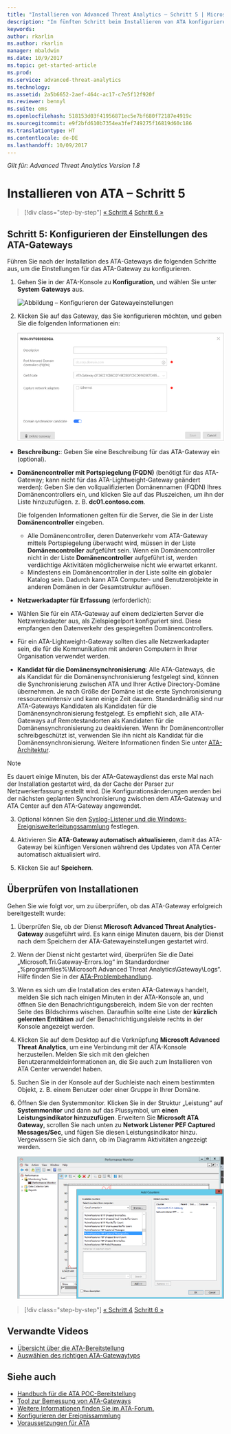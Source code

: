 ```yaml
---
title: "Installieren von Advanced Threat Analytics – Schritt 5 | Microsoft-Dokumentation"
description: "Im fünften Schritt beim Installieren von ATA konfigurieren Sie die Einstellungen für das ATA-Gateway."
keywords: 
author: rkarlin
ms.author: rkarlin
manager: mbaldwin
ms.date: 10/9/2017
ms.topic: get-started-article
ms.prod: 
ms.service: advanced-threat-analytics
ms.technology: 
ms.assetid: 2a5b6652-2aef-464c-ac17-c7e5f12f920f
ms.reviewer: bennyl
ms.suite: ems
ms.openlocfilehash: 518153d03f41956871ec5e7bf680f72187e4919c
ms.sourcegitcommit: e9f2bfd610b7354ea3fef749275f16819d60c186
ms.translationtype: HT
ms.contentlocale: de-DE
ms.lasthandoff: 10/09/2017
---
```

*Gilt für: Advanced Threat Analytics Version 1.8*



# <a name="install-ata---step-5"></a>Installieren von ATA – Schritt 5

>[!div class="step-by-step"]
[« Schritt 4](install-ata-step4.md)
[Schritt 6 »](install-ata-step6.md)


## <a name="step-5-configure-the-ata-gateway-settings"></a>Schritt 5: Konfigurieren der Einstellungen des ATA-Gateways
Führen Sie nach der Installation des ATA-Gateways die folgenden Schritte aus, um die Einstellungen für das ATA-Gateway zu konfigurieren.

1.  Gehen Sie in der ATA-Konsole zu **Konfiguration**, und wählen Sie unter **System** **Gateways** aus.
   
     ![Abbildung – Konfigurieren der Gatewayeinstellungen](media/ata-gw-config-1.png)


2.  Klicken Sie auf das Gateway, das Sie konfigurieren möchten, und geben Sie die folgenden Informationen ein:

    ![Abbildung – Konfigurieren der Gatewayeinstellungen](media/ATA-Gateways-config-2.png)

  - **Beschreibung:**: Geben Sie eine Beschreibung für das ATA-Gateway ein (optional).
  - **Domänencontroller mit Portspiegelung (FQDN)** (benötigt für das ATA-Gateway; kann nicht für das ATA-Lightweight-Gateway geändert werden): Geben Sie den vollqualifizierten Domänennamen (FQDN) Ihres Domänencontrollers ein, und klicken Sie auf das Pluszeichen, um ihn der Liste hinzuzufügen. z. B. **dc01.contoso.com**.

      Die folgenden Informationen gelten für die Server, die Sie in der Liste **Domänencontroller** eingeben.
      - Alle Domänencontroller, deren Datenverkehr vom ATA-Gateway mittels Portspiegelung überwacht wird, müssen in der Liste **Domänencontroller** aufgeführt sein. Wenn ein Domänencontroller nicht in der Liste **Domänencontroller** aufgeführt ist, werden verdächtige Aktivitäten möglicherweise nicht wie erwartet erkannt.
      - Mindestens ein Domänencontroller in der Liste sollte ein globaler Katalog sein. Dadurch kann ATA Computer- und Benutzerobjekte in anderen Domänen in der Gesamtstruktur auflösen.

  - **Netzwerkadapter für Erfassung** (erforderlich):
  - Wählen Sie für ein ATA-Gateway auf einem dedizierten Server die Netzwerkadapter aus, als Zielspiegelport konfiguriert sind. Diese empfangen den Datenverkehr des gespiegelten Domänencontrollers.
  - Für ein ATA-Lightweight-Gateway sollten dies alle Netzwerkadapter sein, die für die Kommunikation mit anderen Computern in Ihrer Organisation verwendet werden.


  - **Kandidat für die Domänensynchronisierung**: Alle ATA-Gateways, die als Kandidat für die Domänensynchronisierung festgelegt sind, können die Synchronisierung zwischen ATA und Ihrer Active Directory-Domäne übernehmen. Je nach Größe der Domäne ist die erste Synchronisierung ressourcenintensiv und kann einige Zeit dauern. Standardmäßig sind nur ATA-Gateways Kandidaten als Kandidaten für die Domänensynchronisierung festgelegt.
   Es empfiehlt sich, alle ATA-Gateways auf Remotestandorten als Kandidaten für die Domänensynchronisierung zu deaktivieren.
   Wenn Ihr Domänencontroller schreibgeschützt ist, verwenden Sie ihn nicht als Kandidat für die Domänensynchronisierung. Weitere Informationen finden Sie unter [ATA-Architektur](ata-architecture.md#ata-lightweight-gateway-features).

  > [!NOTE] 
  > Es dauert einige Minuten, bis der ATA-Gatewaydienst das erste Mal nach der Installation gestartet wird, da der Cache der Parser zur Netzwerkerfassung erstellt wird.
  > Die Konfigurationsänderungen werden bei der nächsten geplanten Synchronisierung zwischen dem ATA-Gateway und ATA Center auf den ATA-Gateway angewendet.

3. Optional können Sie den [Syslog-Listener und die Windows-Ereignisweiterleitungssammlung](configure-event-collection.md) festlegen. 
4. Aktivieren Sie **ATA-Gateway automatisch aktualisieren**, damit das ATA-Gateway bei künftigen Versionen während des Updates von ATA Center automatisch aktualisiert wird.

5. Klicken Sie auf **Speichern**.


## <a name="validate-installations"></a>Überprüfen von Installationen
Gehen Sie wie folgt vor, um zu überprüfen, ob das ATA-Gateway erfolgreich bereitgestellt wurde:

1.  Überprüfen Sie, ob der Dienst **Microsoft Advanced Threat Analytics-Gateway** ausgeführt wird. Es kann einige Minuten dauern, bis der Dienst nach dem Speichern der ATA-Gatewayeinstellungen gestartet wird.

2.  Wenn der Dienst nicht gestartet wird, überprüfen Sie die Datei „Microsoft.Tri.Gateway-Errors.log“ im Standardordner „%programfiles%\Microsoft Advanced Threat Analytics\Gateway\Logs“. Hilfe finden Sie in der [ATA-Problembehandlung](troubleshooting-ata-known-errors.md).

3.  Wenn es sich um die Installation des ersten ATA-Gateways handelt, melden Sie sich nach einigen Minuten in der ATA-Konsole an, und öffnen Sie den Benachrichtigungsbereich, indem Sie von der rechten Seite des Bildschirms wischen. Daraufhin sollte eine Liste der **kürzlich gelernten Entitäten** auf der Benachrichtigungsleiste rechts in der Konsole angezeigt werden.

4.  Klicken Sie auf dem Desktop auf die Verknüpfung **Microsoft Advanced Threat Analytics**, um eine Verbindung mit der ATA-Konsole herzustellen. Melden Sie sich mit den gleichen Benutzeranmeldeinformationen an, die Sie auch zum Installieren von ATA Center verwendet haben.
5.  Suchen Sie in der Konsole auf der Suchleiste nach einem bestimmten Objekt, z. B. einem Benutzer oder einer Gruppe in Ihrer Domäne.
6.  Öffnen Sie den Systemmonitor. Klicken Sie in der Struktur „Leistung“ auf **Systemmonitor** und dann auf das Plussymbol, um **einen Leistungsindikator hinzuzufügen**. Erweitern Sie **Microsoft ATA Gateway**, scrollen Sie nach unten zu **Network Listener PEF Captured Messages/Sec**, und fügen Sie diesen Leistungsindikator hinzu. Vergewissern Sie sich dann, ob im Diagramm Aktivitäten angezeigt werden.

    ![Abbildung – Hinzufügen von Leistungsindikatoren](media/ATA-performance-monitoring-add-counters.png)


>[!div class="step-by-step"]
[« Schritt 4](install-ata-step4.md)
[Schritt 6 »](install-ata-step6.md)



## <a name="related-videos"></a>Verwandte Videos
- [Übersicht über die ATA-Bereitstellung](https://channel9.msdn.com/Shows/Microsoft-Security/Overview-of-ATA-Deployment-in-10-Minutes)
- [Auswählen des richtigen ATA-Gatewaytyps](https://channel9.msdn.com/Shows/Microsoft-Security/ATA-Deployment-Choose-the-Right-Gateway-Type)


## <a name="see-also"></a>Siehe auch
- [Handbuch für die ATA POC-Bereitstellung](http://aka.ms/atapoc)
- [Tool zur Bemessung von ATA-Gateways](http://aka.ms/atasizingtool)
- [Weitere Informationen finden Sie im ATA-Forum.](https://social.technet.microsoft.com/Forums/security/home?forum=mata)
- [Konfigurieren der Ereignissammlung](configure-event-collection.md)
- [Voraussetzungen für ATA](ata-prerequisites.md)

